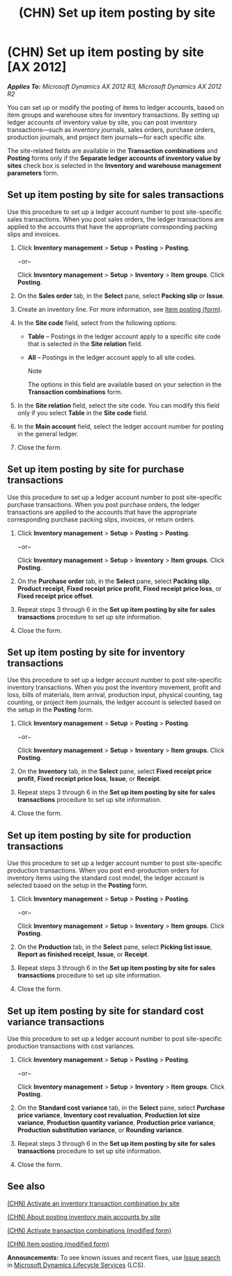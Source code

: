 ﻿---
title: (CHN) Set up item posting by site
TOCTitle: (CHN) Set up item posting by site
ms:assetid: 046d2892-3a9c-409a-94f0-f6fd883656e8
ms:mtpsurl: https://technet.microsoft.com/en-us/library/JJ663989(v=AX.60)
ms:contentKeyID: 49384576
ms.date: 04/18/2014
mtps_version: v=AX.60
---

# (CHN) Set up item posting by site [AX 2012]


_**Applies To:** Microsoft Dynamics AX 2012 R3, Microsoft Dynamics AX 2012 R2_

You can set up or modify the posting of items to ledger accounts, based on item groups and warehouse sites for inventory transactions. By setting up ledger accounts of inventory value by site, you can post inventory transactions—such as inventory journals, sales orders, purchase orders, production journals, and project item journals—for each specific site.

The site-related fields are available in the **Transaction combinations** and **Posting** forms only if the **Separate ledger accounts of inventory value by sites** check box is selected in the **Inventory and warehouse management parameters** form.

## Set up item posting by site for sales transactions

Use this procedure to set up a ledger account number to post site-specific sales transactions. When you post sales orders, the ledger transactions are applied to the accounts that have the appropriate corresponding packing slips and invoices.

1.  Click **Inventory management** \> **Setup** \> **Posting** \> **Posting**.
    
    −or−
    
    Click **Inventory management** \> **Setup** \> **Inventory** \> **Item groups**. Click **Posting**.

2.  On the **Sales order** tab, in the **Select** pane, select **Packing slip** or **Issue**.

3.  Create an inventory line. For more information, see [Item posting (form)](https://technet.microsoft.com/en-us/library/aa589971\(v=ax.60\)).

4.  In the **Site code** field, select from the following options:
    
      - **Table** – Postings in the ledger account apply to a specific site code that is selected in the **Site relation** field.
    
      - **All** – Postings in the ledger account apply to all site codes.
        

        > [!NOTE]
        > <P>The options in this field are available based on your selection in the <STRONG>Transaction combinations</STRONG> form.</P>



5.  In the **Site relation** field, select the site code. You can modify this field only if you select **Table** in the **Site code** field.

6.  In the **Main account** field, select the ledger account number for posting in the general ledger.

7.  Close the form.

## Set up item posting by site for purchase transactions

Use this procedure to set up a ledger account number to post site-specific purchase transactions. When you post purchase orders, the ledger transactions are applied to the accounts that have the appropriate corresponding purchase packing slips, invoices, or return orders.

1.  Click **Inventory management** \> **Setup** \> **Posting** \> **Posting**.
    
    −or−
    
    Click **Inventory management** \> **Setup** \> **Inventory** \> **Item groups**. Click **Posting**.

2.  On the **Purchase order** tab, in the **Select** pane, select **Packing slip**, **Product receipt**, **Fixed receipt price profit**, **Fixed receipt price loss**, or **Fixed receipt price offset**.

3.  Repeat steps 3 through 6 in the **Set up item posting by site for sales transactions** procedure to set up site information.

4.  Close the form.

## Set up item posting by site for inventory transactions

Use this procedure to set up a ledger account number to post site-specific inventory transactions. When you post the inventory movement, profit and loss, bills of materials, item arrival, production input, physical counting, tag counting, or project item journals, the ledger account is selected based on the setup in the **Posting** form.

1.  Click **Inventory management** \> **Setup** \> **Posting** \> **Posting**.
    
    −or−
    
    Click **Inventory management** \> **Setup** \> **Inventory** \> **Item groups**. Click **Posting**.

2.  On the **Inventory** tab, in the **Select** pane, select **Fixed receipt price profit**, **Fixed receipt price loss**, **Issue**, or **Receipt**.

3.  Repeat steps 3 through 6 in the **Set up item posting by site for sales transactions** procedure to set up site information.

4.  Close the form.

## Set up item posting by site for production transactions

Use this procedure to set up a ledger account number to post site-specific production transactions. When you post end-production orders for inventory items using the standard cost model, the ledger account is selected based on the setup in the **Posting** form.

1.  Click **Inventory management** \> **Setup** \> **Posting** \> **Posting**.
    
    −or−
    
    Click **Inventory management** \> **Setup** \> **Inventory** \> **Item groups**. Click **Posting**.

2.  On the **Production** tab, in the **Select** pane, select **Picking list issue**, **Report as finished receipt**, **Issue**, or **Receipt**.

3.  Repeat steps 3 through 6 in the **Set up item posting by site for sales transactions** procedure to set up site information.

4.  Close the form.

## Set up item posting by site for standard cost variance transactions

Use this procedure to set up a ledger account number to post site-specific production transactions with cost variances.

1.  Click **Inventory management** \> **Setup** \> **Posting** \> **Posting**.
    
    −or−
    
    Click **Inventory management** \> **Setup** \> **Inventory** \> **Item groups**. Click **Posting**.

2.  On the **Standard cost variance** tab, in the **Select** pane, select **Purchase price variance**, **Inventory cost revaluation**, **Production lot size variance**, **Production quantity variance**, **Production price variance**, **Production substitution variance**, or **Rounding variance**.

3.  Repeat steps 3 through 6 in the **Set up item posting by site for sales transactions** procedure to set up site information.

4.  Close the form.

## See also

[(CHN) Activate an inventory transaction combination by site](chn-activate-an-inventory-transaction-combination-by-site.md)

[(CHN) About posting inventory main accounts by site](chn-about-posting-inventory-main-accounts-by-site.md)

[(CHN) Activate transaction combinations (modified form)](https://technet.microsoft.com/en-us/library/jj664107\(v=ax.60\))

[(CHN) Item posting (modified form)](https://technet.microsoft.com/en-us/library/jj664026\(v=ax.60\))

  
**Announcements:** To see known issues and recent fixes, use [Issue search](http://go.microsoft.com/fwlink/?linkid=389258) in [Microsoft Dynamics Lifecycle Services](http://go.microsoft.com/fwlink/?linkid=306505) (LCS).

